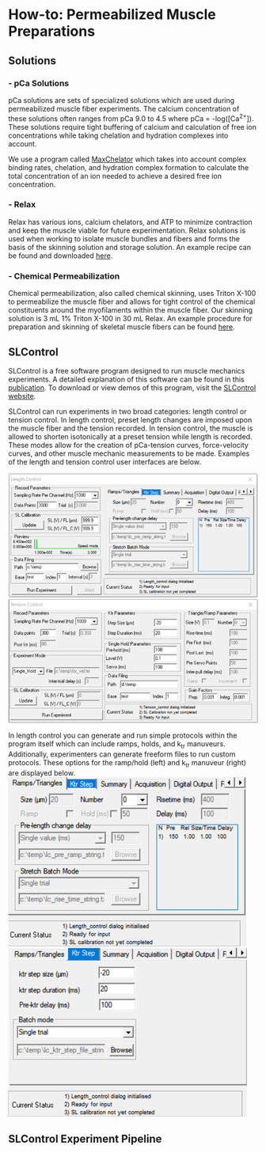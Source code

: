 # How-to: Permeabilized Muscle Preparations
## Solutions
### - pCa Solutions
pCa solutions are sets of specialized solutions which are used during permeabilized muscle fiber experiments. The calcium concentration of these solutions often ranges from pCa 9.0 to 4.5 where pCa = -log([Ca<sup>2+</sup>]). These solutions require tight buffering of calcium and calculation of free ion concentrations while taking chelation and hydration complexes into account.

We use a program called [MaxChelator](https://somapp.ucdmc.ucdavis.edu/pharmacology/bers/maxchelator/) which takes into account complex binding rates, chelation, and hydration complex formation to calculate the total concentration of an ion needed to achieve a desired free ion concentration.
### - Relax
Relax has various ions, calcium chelators, and ATP to minimize contraction and keep the muscle viable for future experimentation. Relax solutions is used when working to isolate muscle bundles and fibers and forms the basis of the skinning solution and storage solution. An example recipe can be found and downloaded [here](https://github.com/Campbell-Muscle-Lab/How-to_Permeabilized_Muscle_Preparations/tree/main/Solutions/Relax).
### - Chemical Permeabilization
Chemical permeabilization, also called chemical skinning, uses Triton X-100 to permeabilize the muscle fiber and allows for tight control of the chemical constituents around the myofilaments within the muscle fiber. Our skinning solution is 3 mL 1% Triton X-100 in 30 mL Relax. An example procedure for preparation and skinning of skeletal muscle fibers can be found [here](https://github.com/Campbell-Muscle-Lab/How-to_Permeabilized_Muscle_Preparations/blob/main/Solutions/Chemical%20Skinning/Skeletal_Muscle_Bundle_Preparation.docx).

## SLControl

SLControl is a free software program designed to run muscle mechanics experiments. A detailed explanation of this software can be found in this [publication](https://journals.physiology.org/doi/full/10.1152/ajpheart.00295.2003?rfr_dat=cr_pub++0pubmed&url_ver=Z39.88-2003&rfr_id=ori%3Arid%3Acrossref.org). To download or view demos of this program, visit the [SLControl website](http://www.uky.edu/~kscamp3/SLControl/).

SLControl can run experiments in two broad categories: length control or tension control. In length control, preset length changes are imposed upon the muscle fiber and the tension recorded. In tension control, the muscle is allowed to shorten isotonically at a preset tension while length is recorded. These modes allow for the creation of pCa-tension curves, force-velocity curves, and other muscle mechanic measurements to be made. Examples of the length and tension control user interfaces are below.

![length_control](SLControl/SLControl_GUI_examples/slcontrol_length_control.png)
![tension_control](SLControl/SLControl_GUI_examples/slcontrol_tension_control.png)

In length control you can generate and run simple protocols within the program itself which can include ramps, holds, and k<sub>tr</sub> manuveurs. Additionally, experimenters can generate freeform files to run custom protocols. These options for the ramp/hold (left) and k<sub>tr</sub> manuveur (right) are displayed below.
![ramp_hold](SLControl/SLControl_GUI_examples/ramp_parameter.png)
![ktr_parameter](SLControl/SLControl_GUI_examples/ktr_parameter.png)



## SLControl Experiment Pipeline
